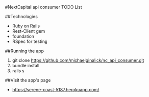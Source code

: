#NextCapital api consumer TODO List

##Technologies

* Ruby on Rails
* Rest-Client gem
* foundation
* RSpec for testing

##Running the app
1. git clone https://github.com/michaelginalick/nc_api_consumer.git
2. bundle install
3. rails s

##Visit the app's page
* https://serene-coast-5187.herokuapp.com/